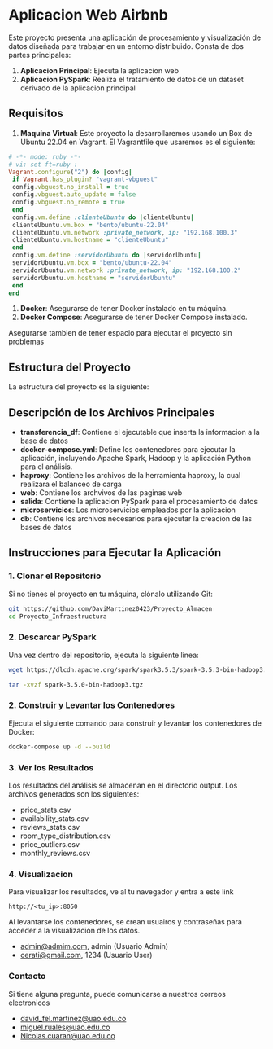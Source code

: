 # Aplicacion Web Airbnb

Este proyecto presenta una aplicación de procesamiento y visualización de datos diseñada para trabajar en un entorno distribuido. Consta de dos partes principales:

1. **Aplicacion Principal**: Ejecuta la aplicacion web
2. **Aplicacion PySpark**: Realiza el tratamiento de datos de un dataset derivado de la aplicacion principal

## Requisitos
1. **Maquina Virtual**: Este proyecto la desarrollaremos usando un Box de Ubuntu 22.04 en Vagrant. El Vagrantfile que usaremos es el siguiente:

```ruby
# -*- mode: ruby -*-
# vi: set ft=ruby :
Vagrant.configure("2") do |config|
 if Vagrant.has_plugin? "vagrant-vbguest"
 config.vbguest.no_install = true
 config.vbguest.auto_update = false
 config.vbguest.no_remote = true
 end
 config.vm.define :clienteUbuntu do |clienteUbuntu|
 clienteUbuntu.vm.box = "bento/ubuntu-22.04"
 clienteUbuntu.vm.network :private_network, ip: "192.168.100.3"
 clienteUbuntu.vm.hostname = "clienteUbuntu"
 end
 config.vm.define :servidorUbuntu do |servidorUbuntu|
 servidorUbuntu.vm.box = "bento/ubuntu-22.04"
 servidorUbuntu.vm.network :private_network, ip: "192.168.100.2"
 servidorUbuntu.vm.hostname = "servidorUbuntu"
 end
end
```

1. **Docker**: Asegurarse de tener Docker instalado en tu máquina.
2. **Docker Compose**: Asegurarse de tener Docker Compose instalado.

Asegurarse tambien de tener espacio para ejecutar el proyecto sin problemas

## Estructura del Proyecto

La estructura del proyecto es la siguiente:

## Descripción de los Archivos Principales

- **transferencia_df**: Contiene el ejecutable que inserta la informacion a la base de datos
- **docker-compose.yml**: Define los contenedores para ejecutar la aplicación, incluyendo Apache Spark, Hadoop y la aplicación Python para el análisis.
- **haproxy**: Contiene los archivos de la herramienta haproxy, la cual realizara el balanceo de carga
- **web**: Contiene los archvivos de las paginas web
- **salida**: Contiene la aplicacion PySpark para el procesamiento de datos
- **microservicios**: Los microservicios empleados por la aplicacion
-  **db**: Contiene los archivos necesarios para ejecutar la creacion de las bases de datos

## Instrucciones para Ejecutar la Aplicación

### 1. Clonar el Repositorio

Si no tienes el proyecto en tu máquina, clónalo utilizando Git:

```bash
git https://github.com/DaviMartinez0423/Proyecto_Almacen
cd Proyecto_Infraestructura
```

### 2. Descarcar PySpark

Una vez dentro del repositorio, ejecuta la siguiente linea:

```bash
wget https://dlcdn.apache.org/spark/spark3.5.3/spark-3.5.3-bin-hadoop3.tgz
```
```bash
tar -xvzf spark-3.5.0-bin-hadoop3.tgz
```

### 2. Construir y Levantar los Contenedores

Ejecuta el siguiente comando para construir y levantar los contenedores de Docker:

```bash
docker-compose up -d --build
```

### 3. Ver los Resultados
Los resultados del análisis se almacenan en el directorio output. Los archivos generados son los siguientes:

-  price_stats.csv
-  availability_stats.csv
-  reviews_stats.csv
-  room_type_distribution.csv
-  price_outliers.csv
-  monthly_reviews.csv

### 4. Visualizacion

Para visualizar los resultados, ve al tu navegador y entra a este link

```bish
http://<tu_ip>:8050
```

Al levantarse los contenedores, se crean usuairos y contraseñas para acceder a la visualización de los datos.

-   admin@admim.com, admin (Usuario Admin)
-   cerati@gmail.com, 1234 (Usuario User)

### Contacto

Si tiene alguna pregunta, puede comunicarse a nuestros correos electronicos

-  david_fel.martinez@uao.edu.co
-  miguel.ruales@uao.edu.co
-  Nicolas.cuaran@uao.edu.co
